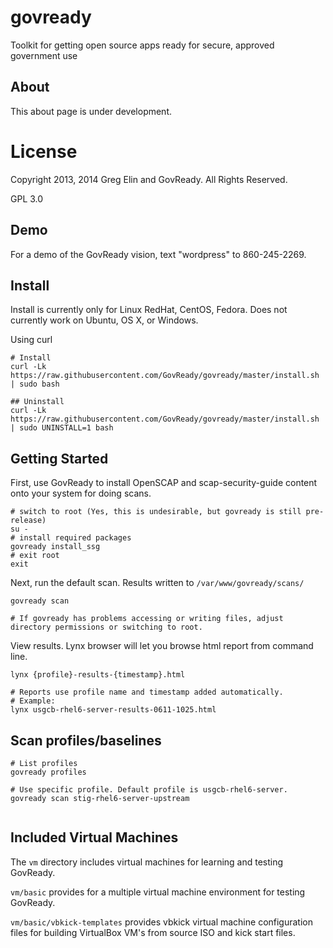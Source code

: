 govready
========

Toolkit for getting open source apps ready for secure, approved government use

## About 
This about page is under development.

# License
Copyright 2013, 2014 Greg Elin and GovReady. All Rights Reserved.

GPL 3.0

## Demo

For a demo of the GovReady vision, text "wordpress" to 860-245-2269.

## Install

Install is currently only for Linux RedHat, CentOS, Fedora. Does not currently work on Ubuntu, OS X, or Windows. 

Using curl
```
# Install
curl -Lk https://raw.githubusercontent.com/GovReady/govready/master/install.sh | sudo bash

## Uninstall
curl -Lk https://raw.githubusercontent.com/GovReady/govready/master/install.sh | sudo UNINSTALL=1 bash

```

## Getting Started
First, use GovReady to install OpenSCAP and scap-security-guide content onto your system for doing scans.

```
# switch to root (Yes, this is undesirable, but govready is still pre-release)
su -
# install required packages
govready install_ssg
# exit root
exit
```

Next, run the default scan. Results written to `/var/www/govready/scans/`

```
govready scan

# If govready has problems accessing or writing files, adjust directory permissions or switching to root.
```

View results. Lynx browser will let you browse html report from command line.
```
lynx {profile}-results-{timestamp}.html

# Reports use profile name and timestamp added automatically. 
# Example:
lynx usgcb-rhel6-server-results-0611-1025.html

```

## Scan profiles/baselines
```
# List profiles
govready profiles

# Use specific profile. Default profile is usgcb-rhel6-server.
govready scan stig-rhel6-server-upstream


```

## Included Virtual Machines
The `vm` directory includes virtual machines for learning and testing GovReady. 

`vm/basic` provides for a multiple virtual machine environment for testing GovReady. 

`vm/basic/vbkick-templates` provides vbkick virtual machine configuration files for building VirtualBox VM's from source ISO and kick start files.
